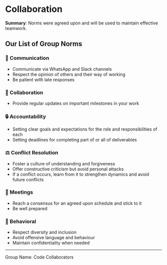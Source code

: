 # Collaboration
<!-- group norms summary -->

**Summary**: Norms were agreed upon and will be used to maintain effective teamwork.

<!-- group norms list -->
## Our List of Group Norms

### 💬 Communication

- Communicate via WhatsApp and Slack channels
- Respect the opinion of others and their way of working
- Be patient with late responses

### 🤝  Collaboration

- Provide regular updates on important milestones in your work

### 🔒 Accountability

- Setting clear goals and expectations for the role and responsibilities of each
- Setting deadlines for completing part of or all of deliverables

### ⚖️ Conflict Resolution

- Foster a culture of understanding and forgiveness
- Offer constructive criticism but avoid personal attacks
- If a conflict occurs, learn from it to strengthen dynamics and avoid future conflicts

### 📆  Meetings

- Reach a consensus for an agreed upon schedule and stick to it
- Be well prepared

### 👥 Behavioral

- Respect diversity and inclusion
- Avoid offensive language and behaviour
- Maintain confidentiality when needed

---
Group Name: Code Collaborators